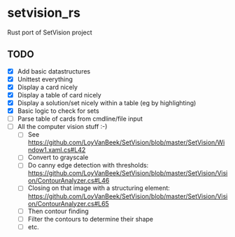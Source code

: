 # setvision_rs
Rust port of SetVision project

## TODO
- [x] Add basic datastructures
- [x] Unittest everything
- [x] Display a card nicely
- [x] Display a table of card nicely
- [x] Display a solution/set nicely within a table (eg by highlighting)
- [x] Basic logic to check for sets
- [ ] Parse table of cards from cmdline/file input
- [ ] All the computer vision stuff :-)
  - [ ] See https://github.com/LoyVanBeek/SetVision/blob/master/SetVision/Window1.xaml.cs#L42
  - [ ] Convert to grayscale
  - [ ] Do canny edge detection with thresholds: https://github.com/LoyVanBeek/SetVision/blob/master/SetVision/Vision/ContourAnalyzer.cs#L46
  - [ ] Closing on that image with a structuring element: https://github.com/LoyVanBeek/SetVision/blob/master/SetVision/Vision/ContourAnalyzer.cs#L65
  - [ ] Then contour finding
  - [ ] Filter the contours to determine their shape
  - [ ] etc.
